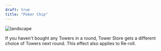 ```yaml
---
draft: true
title: "Poker Chip"
---
```


![landscape](/images/relics/spr_relic_15.png)


If you haven't bought any Towers in a round, Tower Store gets a different choice of Towers next round. This effect also applies to Re-roll.
